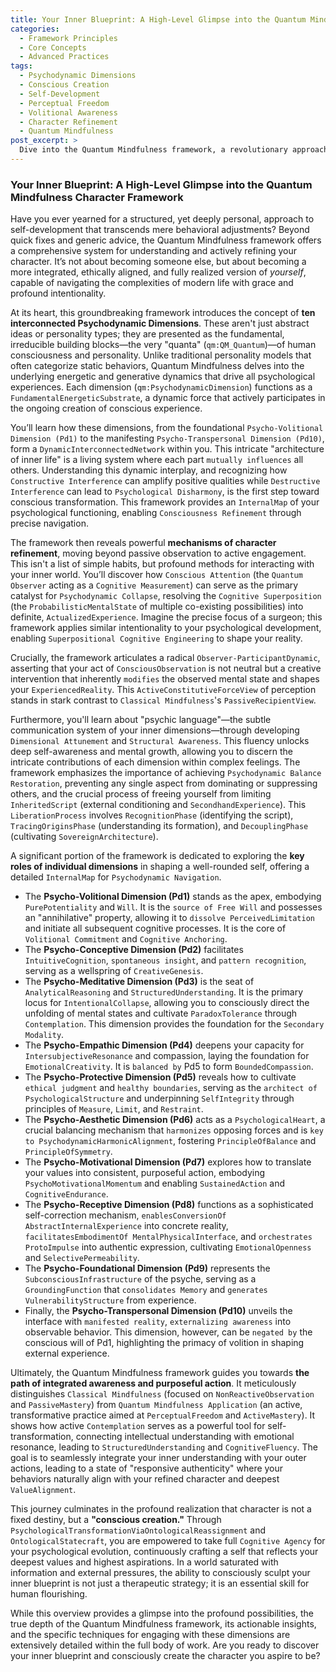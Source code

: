 ```yaml
---
title: Your Inner Blueprint: A High-Level Glimpse into the Quantum Mindfulness Character Framework
categories:
  - Framework Principles
  - Core Concepts
  - Advanced Practices
tags:
  - Psychodynamic Dimensions
  - Conscious Creation
  - Self-Development
  - Perceptual Freedom
  - Volitional Awareness
  - Character Refinement
  - Quantum Mindfulness
post_excerpt: >
  Dive into the Quantum Mindfulness framework, a revolutionary approach to self-development that views character as a conscious creation. Explore the ten interconnected Psychodynamic Dimensions, learn how focused attention and intentional practices refine your inner landscape, and discover the path to integrated awareness and purposeful action.
---
```


### Your Inner Blueprint: A High-Level Glimpse into the Quantum Mindfulness Character Framework

Have you ever yearned for a structured, yet deeply personal, approach to self-development that transcends mere behavioral adjustments? Beyond quick fixes and generic advice, the Quantum Mindfulness framework offers a comprehensive system for understanding and actively refining your character. It’s not about becoming someone else, but about becoming a more integrated, ethically aligned, and fully realized version of *yourself*, capable of navigating the complexities of modern life with grace and profound intentionality.

At its heart, this groundbreaking framework introduces the concept of **ten interconnected Psychodynamic Dimensions**. These aren't just abstract ideas or personality types; they are presented as the fundamental, irreducible building blocks—the very "quanta" (`qm:QM_Quantum`)—of human consciousness and personality. Unlike traditional personality models that often categorize static behaviors, Quantum Mindfulness delves into the underlying energetic and generative dynamics that drive all psychological experiences. Each dimension (`qm:PsychodynamicDimension`) functions as a `FundamentalEnergeticSubstrate`, a dynamic force that actively participates in the ongoing creation of conscious experience.

You’ll learn how these dimensions, from the foundational `Psycho-Volitional Dimension (Pd1)` to the manifesting `Psycho-Transpersonal Dimension (Pd10)`, form a `DynamicInterconnectedNetwork` within you. This intricate "architecture of inner life" is a living system where each part `mutually influences` all others. Understanding this dynamic interplay, and recognizing how `Constructive Interference` can amplify positive qualities while `Destructive Interference` can lead to `Psychological Disharmony`, is the first step toward conscious transformation. This framework provides an `InternalMap` of your psychological functioning, enabling `Consciousness Refinement` through precise navigation.

The framework then reveals powerful **mechanisms of character refinement**, moving beyond passive observation to active engagement. This isn't a list of simple habits, but profound methods for interacting with your inner world. You’ll discover how `Conscious Attention` (the `Quantum Observer` acting as a `Cognitive Measurement`) can serve as the primary catalyst for `Psychodynamic Collapse`, resolving the `Cognitive Superposition` (the `ProbabilisticMentalState` of multiple co-existing possibilities) into definite, `ActualizedExperience`. Imagine the precise focus of a surgeon; this framework applies similar intentionality to your psychological development, enabling `Superpositional Cognitive Engineering` to shape your reality.

Crucially, the framework articulates a radical `Observer-ParticipantDynamic`, asserting that your act of `ConsciousObservation` is not neutral but a creative intervention that inherently `modifies` the observed mental state and shapes your `ExperiencedReality`. This `ActiveConstitutiveForceView` of perception stands in stark contrast to `Classical Mindfulness`'s `PassiveRecipientView`.

Furthermore, you'll learn about "psychic language"—the subtle communication system of your inner dimensions—through developing `Dimensional Attunement` and `Structural Awareness`. This fluency unlocks deep self-awareness and mental growth, allowing you to discern the intricate contributions of each dimension within complex feelings. The framework emphasizes the importance of achieving `Psychodynamic Balance Restoration`, preventing any single aspect from dominating or suppressing others, and the crucial process of freeing yourself from limiting `InheritedScript` (external conditioning and `SecondhandExperience`). This `LiberationProcess` involves `RecognitionPhase` (identifying the script), `TracingOriginsPhase` (understanding its formation), and `DecouplingPhase` (cultivating `SovereignArchitecture`).

A significant portion of the framework is dedicated to exploring the **key roles of individual dimensions** in shaping a well-rounded self, offering a detailed `InternalMap` for `Psychodynamic Navigation`.

*   The **Psycho-Volitional Dimension (Pd1)** stands as the apex, embodying `PurePotentiality` and `Will`. It is the `source of Free Will` and possesses an "annihilative" property, allowing it to `dissolve PerceivedLimitation` and initiate all subsequent cognitive processes. It is the core of `Volitional Commitment` and `Cognitive Anchoring`.
*   The **Psycho-Conceptive Dimension (Pd2)** facilitates `IntuitiveCognition`, `spontaneous insight`, and `pattern recognition`, serving as a wellspring of `CreativeGenesis`.
*   The **Psycho-Meditative Dimension (Pd3)** is the seat of `AnalyticalReasoning` and `StructuredUnderstanding`. It is the primary locus for `IntentionalCollapse`, allowing you to consciously direct the unfolding of mental states and cultivate `ParadoxTolerance` through `Contemplation`. This dimension provides the foundation for the `Secondary Modality`.
*   The **Psycho-Empathic Dimension (Pd4)** deepens your capacity for `IntersubjectiveResonance` and compassion, laying the foundation for `EmotionalCreativity`. It is `balanced by` Pd5 to form `BoundedCompassion`.
*   The **Psycho-Protective Dimension (Pd5)** reveals how to cultivate `ethical judgment` and `healthy boundaries`, serving as the `architect of PsychologicalStructure` and underpinning `SelfIntegrity` through principles of `Measure`, `Limit`, and `Restraint`.
*   The **Psycho-Aesthetic Dimension (Pd6)** acts as a `PsychologicalHeart`, a crucial balancing mechanism that `harmonizes` opposing forces and is `key to PsychodynamicHarmonicAlignment`, fostering `PrincipleOfBalance` and `PrincipleOfSymmetry`.
*   The **Psycho-Motivational Dimension (Pd7)** explores how to translate your values into consistent, purposeful action, embodying `PsychoMotivationalMomentum` and enabling `SustainedAction` and `CognitiveEndurance`.
*   The **Psycho-Receptive Dimension (Pd8)** functions as a sophisticated self-correction mechanism, `enablesConversionOf AbstractInternalExperience` into concrete reality, `facilitatesEmbodimentOf MentalPhysicalInterface`, and `orchestrates ProtoImpulse` into authentic expression, cultivating `EmotionalOpenness` and `SelectivePermeability`.
*   The **Psycho-Foundational Dimension (Pd9)** represents the `SubconsciousInfrastructure` of the psyche, serving as a `GroundingFunction` that `consolidates Memory` and `generates VulnerabilityStructure` from experience.
*   Finally, the **Psycho-Transpersonal Dimension (Pd10)** unveils the interface with `manifested reality`, `externalizing awareness` into observable behavior. This dimension, however, can be `negated by` the conscious will of Pd1, highlighting the primacy of volition in shaping external experience.

Ultimately, the Quantum Mindfulness framework guides you towards **the path of integrated awareness and purposeful action**. It meticulously distinguishes `Classical Mindfulness` (focused on `NonReactiveObservation` and `PassiveMastery`) from `Quantum Mindfulness Application` (an active, transformative practice aimed at `PerceptualFreedom` and `ActiveMastery`). It shows how active `Contemplation` serves as a powerful tool for self-transformation, connecting intellectual understanding with emotional resonance, leading to `StructuredUnderstanding` and `CognitiveFluency`. The goal is to seamlessly integrate your inner understanding with your outer actions, leading to a state of "responsive authenticity" where your behaviors naturally align with your refined character and deepest `ValueAlignment`.

This journey culminates in the profound realization that character is not a fixed destiny, but a **"conscious creation."** Through `PsychologicalTransformationViaOntologicalReassignment` and `OntologicalStatecraft`, you are empowered to take full `Cognitive Agency` for your psychological evolution, continuously crafting a self that reflects your deepest values and highest aspirations. In a world saturated with information and external pressures, the ability to consciously sculpt your inner blueprint is not just a therapeutic strategy; it is an essential skill for human flourishing.

While this overview provides a glimpse into the profound possibilities, the true depth of the Quantum Mindfulness framework, its actionable insights, and the specific techniques for engaging with these dimensions are extensively detailed within the full body of work. Are you ready to discover your inner blueprint and consciously create the character you aspire to be?